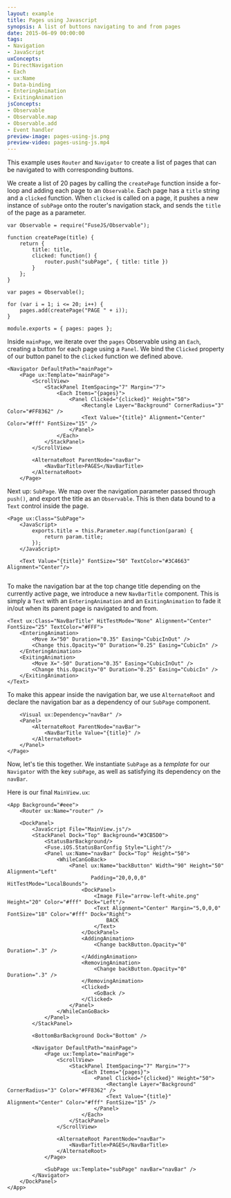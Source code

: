 ```yaml
---
layout: example
title: Pages using Javascript
synopsis: A list of buttons navigating to and from pages
date: 2015-06-09 00:00:00
tags:
- Navigation
- JavaScript
uxConcepts:
- DirectNavigation
- Each
- ux:Name
- Data-binding
- EnteringAnimation
- ExitingAnimation
jsConcepts:
- Observable
- Observable.map
- Observable.add
- Event handler
preview-image: pages-using-js.png
preview-video: pages-using-js.mp4
---
```

This example uses `Router` and `Navigator` to create a list of pages that can be navigated to with corresponding buttons.

We create a list of 20 pages by calling the `createPage` function inside a for-loop and adding each page to an `Observable`.
Each page has a `title` string and a `clicked` function.
When `clicked` is called on a page, it pushes a new instance of `subPage` onto the router's navigation stack, and sends the `title` of the page as a parameter.

<!-- snippet-begin:pages-using-js/MainView.js:MainJS -->

```
var Observable = require("FuseJS/Observable");

function createPage(title) {
    return {
        title: title,
        clicked: function() {
            router.push("subPage", { title: title })
        }
    };
}

var pages = Observable();

for (var i = 1; i <= 20; i++) {
    pages.add(createPage("PAGE " + i));
}

module.exports = { pages: pages };
```

<!-- snippet-end -->

Inside `mainPage`, we iterate over the `pages` Observable using an `Each`, creating a button for each page using a `Panel`. We bind the `Clicked` property of our button panel to the `clicked` function we defined above.

<!-- snippet-begin:pages-using-js/MainView.ux:MainPage -->

```
<Navigator DefaultPath="mainPage">
    <Page ux:Template="mainPage">
        <ScrollView>
            <StackPanel ItemSpacing="7" Margin="7">
                <Each Items="{pages}">
                    <Panel Clicked="{clicked}" Height="50">
                        <Rectangle Layer="Background" CornerRadius="3" Color="#FF8362" />
                        <Text Value="{title}" Alignment="Center" Color="#fff" FontSize="15" />
                    </Panel>
                </Each>
            </StackPanel>
        </ScrollView>
        
        <AlternateRoot ParentNode="navBar">
            <NavBarTitle>PAGES</NavBarTitle>
        </AlternateRoot>
    </Page>
```

<!-- snippet-end -->

Next up: `SubPage`. We map over the navigation parameter passed through `push()`, and export the title as an `Observable`. This is then data bound to a `Text` control inside the page.

<!-- snippet-begin:pages-using-js/SubPage.ux:SubPage -->

```
<Page ux:Class="SubPage">
    <JavaScript>
        exports.title = this.Parameter.map(function(param) {
            return param.title;
        });
    </JavaScript>
    
    <Text Value="{title}" FontSize="50" TextColor="#3C4663" Alignment="Center"/>
    
```

<!-- snippet-end -->

To make the navigation bar at the top change title depending on the currently active page, we introduce a new `NavBarTitle` component. This is simply a `Text` with an `EnteringAnimation` and an `ExitingAnimation` to fade it in/out when its parent page is navigated to and from.

<!-- snippet-begin:pages-using-js/NavBarTitle.ux:NavBarTitle -->

```
<Text ux:Class="NavBarTitle" HitTestMode="None" Alignment="Center" FontSize="25" TextColor="#FFF">
    <EnteringAnimation>
        <Move X="50" Duration="0.35" Easing="CubicInOut" />
        <Change this.Opacity="0" Duration="0.25" Easing="CubicIn" />
    </EnteringAnimation>
    <ExitingAnimation>
        <Move X="-50" Duration="0.35" Easing="CubicInOut" />
        <Change this.Opacity="0" Duration="0.25" Easing="CubicIn" />
    </ExitingAnimation>
</Text>
```

<!-- snippet-end -->

To make this appear inside the navigation bar, we use `AlternateRoot` and declare the navigation bar as a dependency of our `SubPage` component.

<!-- snippet-begin:pages-using-js/SubPage.ux:NavBarTitle -->

```
    <Visual ux:Dependency="navBar" />
    <Panel>
        <AlternateRoot ParentNode="navBar">
            <NavBarTitle Value="{title}" />
        </AlternateRoot>
    </Panel>
</Page>
```

<!-- snippet-end -->

Now, let's tie this together.
We instantiate `SubPage` as a *template* for our `Navigator` with the key `subPage`, as well as satisfying its dependency on the `navBar`.

Here is our final `MainView.ux`:

<!-- snippet-begin:pages-using-js/MainView.ux:MainView -->

```
<App Background="#eee">
    <Router ux:Name="router" />

    <DockPanel>
        <JavaScript File="MainView.js"/>
        <StackPanel Dock="Top" Background="#3CB5D0">
            <StatusBarBackground/>
            <Fuse.iOS.StatusBarConfig Style="Light"/>
            <Panel ux:Name="navBar" Dock="Top" Height="50">
                <WhileCanGoBack>
                    <Panel ux:Name="backButton" Width="90" Height="50" Alignment="Left" 
                           Padding="20,0,0,0" HitTestMode="LocalBounds">
                        <DockPanel>
                            <Image File="arrow-left-white.png" Height="20" Color="#fff" Dock="Left"/>
                            <Text Alignment="Center" Margin="5,0,0,0" FontSize="18" Color="#fff" Dock="Right">
                                BACK
                            </Text>
                        </DockPanel>
                        <AddingAnimation>
                            <Change backButton.Opacity="0" Duration=".3" />
                        </AddingAnimation>
                        <RemovingAnimation>
                            <Change backButton.Opacity="0" Duration=".3" />
                        </RemovingAnimation>
                        <Clicked>
                            <GoBack />
                        </Clicked>
                    </Panel>
                </WhileCanGoBack>
            </Panel>
        </StackPanel>
        
        <BottomBarBackground Dock="Bottom" />
        
        <Navigator DefaultPath="mainPage">
            <Page ux:Template="mainPage">
                <ScrollView>
                    <StackPanel ItemSpacing="7" Margin="7">
                        <Each Items="{pages}">
                            <Panel Clicked="{clicked}" Height="50">
                                <Rectangle Layer="Background" CornerRadius="3" Color="#FF8362" />
                                <Text Value="{title}" Alignment="Center" Color="#fff" FontSize="15" />
                            </Panel>
                        </Each>
                    </StackPanel>
                </ScrollView>
                
                <AlternateRoot ParentNode="navBar">
                    <NavBarTitle>PAGES</NavBarTitle>
                </AlternateRoot>
            </Page>

            <SubPage ux:Template="subPage" navBar="navBar" />
        </Navigator>
    </DockPanel>
</App>
```

<!-- snippet-end -->
